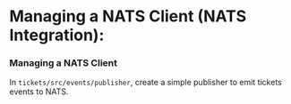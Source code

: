 # Managing a NATS Client (NATS Integration):

### Managing a NATS Client

In `tickets/src/events/publisher`, create a simple publisher to emit tickets events to NATS.
